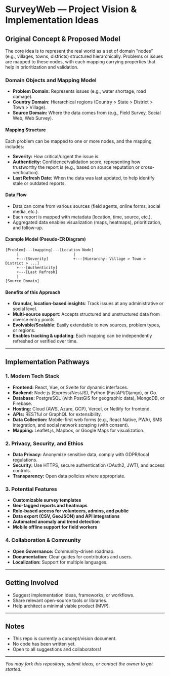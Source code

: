 # SurveyWeb — Project Vision & Implementation Ideas

## Original Concept & Proposed Model

The core idea is to represent the real world as a set of domain "nodes" (e.g., villages, towns, districts) structured hierarchically. Problems or issues are mapped to these nodes, with each mapping carrying properties that help in prioritization and validation.

### Domain Objects and Mapping Model

- **Problem Domain:** Represents issues (e.g., water shortage, road damage).
- **Country Domain:** Hierarchical regions (Country > State > District > Town > Village).
- **Source Domain:** Where the data comes from (e.g., Field Survey, Social Web, Web Survey).

#### Mapping Structure
Each problem can be mapped to one or more nodes, and the mapping includes:
- **Severity:** How critical/urgent the issue is.
- **Authenticity:** Confidence/validation score, representing how trustworthy the report is (e.g., based on source reputation or cross-verification).
- **Last Refresh Date:** When the data was last updated, to help identify stale or outdated reports.

#### Data Flow
- Data can come from various sources (field agents, online forms, social media, etc.).
- Each report is mapped with metadata (location, time, source, etc.).
- Aggregated data enables visualization (maps, heatmaps), prioritization, and follow-up.

#### Example Model (Pseudo-ER Diagram)

```
[Problem]---(mapping)---[Location Node]
     |                        |
     +---[Severity]           +---[Hierarchy: Village > Town > District > ...]
     +---[Authenticity]
     +---[Last Refresh]
     |
[Source Domain]
```

#### Benefits of this Approach

- **Granular, location-based insights**: Track issues at any administrative or social level.
- **Multi-source support**: Accepts structured and unstructured data from diverse entry points.
- **Evolvable/Scalable**: Easily extendable to new sources, problem types, or regions.
- **Enables tracking & updating**: Each mapping can be independently refreshed or verified over time.

---

## Implementation Pathways

### 1. Modern Tech Stack

- **Frontend:** React, Vue, or Svelte for dynamic interfaces.
- **Backend:** Node.js (Express/NestJS), Python (FastAPI/Django), or Go.
- **Database:** PostgreSQL (with PostGIS for geographic data), MongoDB, or Firebase.
- **Hosting:** Cloud (AWS, Azure, GCP), Vercel, or Netlify for frontend.
- **APIs:** RESTful or GraphQL for extensibility.
- **Data Collection:** Mobile-first web forms (e.g., React Native, PWA), SMS integration, and social network scraping (with consent).
- **Mapping:** Leaflet.js, Mapbox, or Google Maps for visualization.

### 2. Privacy, Security, and Ethics

- **Data Privacy:** Anonymize sensitive data, comply with GDPR/local regulations.
- **Security:** Use HTTPS, secure authentication (OAuth2, JWT), and access controls.
- **Transparency:** Open data policies where appropriate.

### 3. Potential Features

- **Customizable survey templates**
- **Geo-tagged reports and heatmaps**
- **Role-based access for volunteers, admins, and public**
- **Data export (CSV, GeoJSON) and API integrations**
- **Automated anomaly and trend detection**
- **Mobile offline support for field workers**

### 4. Collaboration & Community

- **Open Governance:** Community-driven roadmap.
- **Documentation:** Clear guides for contributors and users.
- **Localization:** Support for multiple languages.

---

## Getting Involved

- Suggest implementation ideas, frameworks, or workflows.
- Share relevant open-source tools or libraries.
- Help architect a minimal viable product (MVP).

---

## Notes

- This repo is currently a concept/vision document.
- No code has been written yet.
- Open to all suggestions and collaborators!

---

*You may fork this repository, submit ideas, or contact the owner to get started.*
